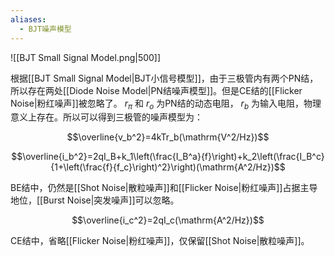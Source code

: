 ```yaml
---
aliases:
  - BJT噪声模型
---
```

![[BJT Small Signal Model.png|500]]

根据[[BJT Small Signal Model|BJT小信号模型]]，由于三极管内有两个PN结，所以存在两处[[Diode Noise Model|PN结噪声模型]]。但是CE结的[[Flicker Noise|粉红噪声]]被忽略了。 $r_{\pi}$ 和 $r_o$ 为PN结的动态电阻， $r_b$ 为输入电阻，物理意义上存在。所以可以得到三极管的噪声模型为：

$$\overline{v_b^2}=4kTr_b(\mathrm{V^2/Hz})$$

$$\overline{i_b^2}=2qI_B+k_1\left(\frac{I_B^a}{f}\right)+k_2\left(\frac{I_B^c}{1+\left(\frac{f}{f_c}\right)^2}\right)(\mathrm{A^2/Hz})$$

BE结中，仍然是[[Shot Noise|散粒噪声]]和[[Flicker Noise|粉红噪声]]占据主导地位，[[Burst Noise|突发噪声]]可以忽略。

$$\overline{i_c^2}=2qI_c(\mathrm{A^2/Hz})$$

CE结中，省略[[Flicker Noise|粉红噪声]]，仅保留[[Shot Noise|散粒噪声]]。